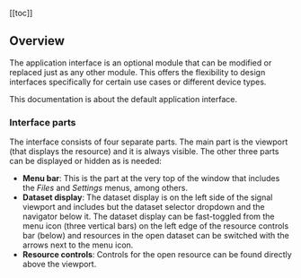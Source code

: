 [[toc]]

## Overview

The application interface is an optional module that can be modified or replaced just as any other module. This offers the flexibility to design interfaces specifically for certain use cases or different device types.

This documentation is about the default application interface.

### Interface parts

The interface consists of four separate parts. The main part is the viewport (that displays the resource) and it is always visible. The other three parts can be displayed or hidden as is needed:
- **Menu bar**: This is the part at the very top of the window that includes the *Files* and *Settings* menus, among others.
- **Dataset display**: The dataset display is on the left side of the signal viewport and includes but the dataset selector dropdown and the navigator below it. The dataset display can be fast-toggled from the menu icon (three vertical bars) on the left edge of the resource controls bar (below) and resources in the open dataset can be switched with the arrows next to the menu icon.
- **Resource controls**: Controls for the open resource can be found directly above the viewport.
